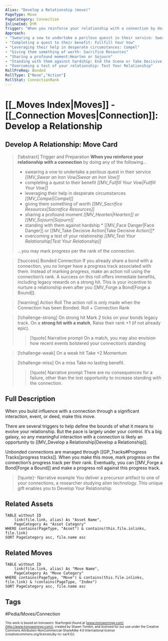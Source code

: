 ```yaml
---
Alias: "Develop a Relationship (move)"
PageType: Move
PageCategory: Connection
InlineCmd: DYR
Trigger: "When you reinforce your relationship with a connection by doing one of the following"
Approach: 
- "Swearing a vow to undertake a perilous quesst in their service: Swear an Iron Vow"
- "Completing a quest to their benefit: Fullfill Your Vow"
- "Leveraging their help in desperate circumstances: Compel"
- "Giving them something of worth: Sacrifice Resources"
- "Sharing a profound moment:Hearten or Sojourn"
- "Standing with them against hardship: End the Scene or Take Decisive Action"
- "Overcoming a test of your relationship: Test Your Relationship"
RollPreReq: Bonded
RollType: ["None","Action"]
RollStat: ConnectionRank
---
```

# [[_Moves Index|Moves]] - [[_Connection Moves|Connection]]: Develop a Relationship
## Develop A Relationship: Move Card

>[!abstract]  Trigger and Preparation
>**When you reinforce your relationship with a connection** by doing any of the following...
> - swearing a vow to undertake a perilous quest in their service *[[MV_Swear an Iron Vow|Swear an Iron Vow]]*
 >- completing a quest to their benefit *[[MV_Fullfill Your Vow|Fullfill Your Vow]]*
 >- leveraging their help in desperate circumstances *[[MV_Compel|Compel]]*
 >- giving them something of worth *[[MV_Sacrifice Resources|Sacrafice Resources]]*
 >- sharing a profound moment *[[MV_Hearten|Hearten]] or [[MV_Sojourn|Sojourn]]*
 >- standing with them against hardship * [[MV_Face Danger|Face Danger]] or [[MV_Take Decisive Action|Take Decisive Action]]*
 >- overcoming a test of your relationship *[[MV_Test Your Relationship|Test Your Relationship]]*
 > 
 > ...you may mark progress per the rank of the connection.

> [!success] Bonded Connection
> If you already share a bond with a connection, you no longer have a progress track associated with them. Instead of marking progress, make an action roll using the connection’s rank. A success on this roll offers immediate benefits, including legacy rewards on a strong hit. This is your incentive to nurture a relationship even after you [[MV_Forge a Bond|Forge a Bound]].

> [!warning] Action Roll
> The action roll is only made when the Connection has been Bonded.
> Roll + Connection Rank

> [!challenge-strong] On strong hit
> Mark 2 ticks on your bonds legacy track.
> On a **strong hit with a match**, Raise their rank +1 (if not already epic).
> >[!quote] Narrative prompt
> >On a match, you may also envision how recent events bolstered your connection’s standing

> [!challenge-weak] On a weak hit
> Take +2 Momentum

> [!challenge-miss] On a miss
> Take no lasting benefit.
> >[!quote] Narrative prompt
> >There are no consequences for a failure, other than the lost opportunity to increase standing with the connection.
## Full Description
When you build influence with a connection through a significant interaction, event, or deed, make this move.

There are several triggers to help define the bounds of what it means to evolve your relationship. But the pace is largely under your control. It’s a big galaxy, so any meaningful interaction with a connection is likely an opportunity to [[MV_Develop a Relationship|Develop a Relationship]]. 

Unbonded connections are managed through [[GP_Tracks#Progress Tracks|progress tracks]]. When you make this move, mark progress on the connection’s progress track per their rank. Eventually, you can [[MV_Forge a Bond|Forge a Bound]] and make a progress roll against this progress track. 


> [!quote]- Narrative example
> You deliver a precursor artifact to one of your connections, a researcher studying alien technology. This unique gift enables you to Develop Your Relationship. 

## Related Assets
```dataview
TABLE without ID
	link(file.link, alias) As "Asset Name",
	PageCategory As "Asset Category"
WHERE contains(PageType, "Asset") & contains(this.file.inlinks, file.link)
SORT PageCategory asc, file.name asc
```

## Related Moves
```dataview
TABLE without ID
	link(file.link, alias) As "Move Name",
	PageCategory As "Move Category"
WHERE contains(PageType, "Move") & contains(this.file.inlinks, file.link) & !contains(PageType, "Index")
SORT PageCategory asc, file.name asc
```

## Tags
#Pedia/Moves/Connection

<font size=-2>This work is based on Ironsworn: Starforged (found at [www.ironswornrpg.com](http://www.ironswornrpg.com)), created by Shawn Tomkin, and licensed for our use under the Creative Commons Attribution-NonCommercial-ShareAlike 4.0 International license  (creativecommons.org/licenses/by-nc-sa/4.0/).</font>